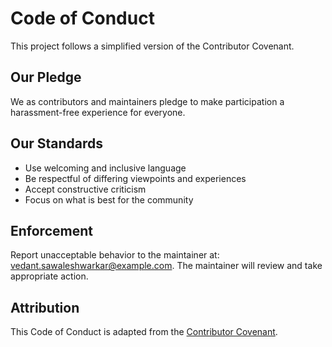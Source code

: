 # Code of Conduct

This project follows a simplified version of the Contributor Covenant.

## Our Pledge
We as contributors and maintainers pledge to make participation a harassment-free experience for everyone.

## Our Standards
- Use welcoming and inclusive language
- Be respectful of differing viewpoints and experiences
- Accept constructive criticism
- Focus on what is best for the community

## Enforcement
Report unacceptable behavior to the maintainer at: vedant.sawaleshwarkar@example.com. The maintainer will review and take appropriate action.

## Attribution
This Code of Conduct is adapted from the [Contributor Covenant](https://www.contributor-covenant.org).
